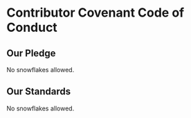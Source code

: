 # Contributor Covenant Code of Conduct

## Our Pledge

No snowflakes allowed.

## Our Standards

No snowflakes allowed.